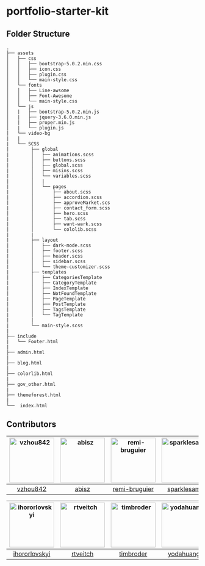 # portfolio-starter-kit




## Folder Structure

```
.
├── assets
│   ├── css
│   │   ├── bootstrap-5.0.2.min.css
│   │   ├── icon.css
│   │   ├── plugin.css
│   │   └── main-style.css
│   └── fonts
│   │   ├── Line-awsome
│   │   ├── Font-Awesome
│   │   └── main-style.css
│   └── js
│   |   ├── bootstrap-5.0.2.min.js
│   |   ├── jquery-3.6.0.min.js
│   |   ├── proper.min.js
│   |   └── plugin.js
|   └── video-bg
|   |
|   └── SCSS
|        ├── global
|        │   ├── animations.scss
|        │   ├── buttons.scss
|        │   ├── global.scss
|        │   ├── misins.scss
|        │   └── variables.scss
|        │   |
|        │   └── pages
|        │       ├── about.scss
|        │       ├── accordion.scss
|        │       ├── approveMarket.scs
|        │       ├── contact_form.scss
|        │       ├── hero.scss
|        │       ├── tab.scss
|        │       ├── want-wark.scss
|        │       └── cololib.scss
|        |
|        ├── layout
|        │   ├── dark-mode.scss
|        │   ├── footer.scss
|        │   ├── header.scss
|        │   ├── sidebar.scss
|        │   └── theme-customizer.scss
|        ├── templates
|        │   ├── CategoriesTemplate
|        │   ├── CategoryTemplate
|        │   ├── IndexTemplate
|        │   ├── NotFoundTemplate
|        │   ├── PageTemplate
|        │   ├── PostTemplate
|        │   ├── TagsTemplate
|        │   └── TagTemplate
|        |
|        └── main-style.scss
|
├── include
|   └── Footer.html
|
├── admin.html
|
├── blog.html
|
├── colorlib.html
|
├── gov_other.html
|
├── themeforest.html
|
└──  index.html

```


## Contributors
<!-- 

Thanks to these wonderful people!
<!-- Single -->
| [<img alt="vzhou842" src="https://avatars.githubusercontent.com/u/10209814?v=4&s=117" width="117">](https://github.com/vzhou842) | [<img alt="abisz" src="https://avatars.githubusercontent.com/u/7287780?v=4&s=117" width="117">](https://github.com/abisz) | [<img alt="remi-bruguier" src="https://avatars.githubusercontent.com/u/7031328?v=4&s=117" width="117">](https://github.com/remi-bruguier) | [<img alt="sparklesam" src="https://avatars.githubusercontent.com/u/10287995?v=4&s=117" width="117">](https://github.com/sparklesam) | [<img alt="vinnymac" src="https://avatars.githubusercontent.com/u/1832781?v=4&s=117" width="117">](https://github.com/vinnymac) | [<img alt="mariolopjr" src="https://avatars.githubusercontent.com/u/2067324?v=4&s=117" width="117">](https://github.com/mariolopjr) |
| :------------------------------------------------------------------------------------------------------------------------------: | :-----------------------------------------------------------------------------------------------------------------------: | :---------------------------------------------------------------------------------------------------------------------------------------: | :----------------------------------------------------------------------------------------------------------------------------------: | :-----------------------------------------------------------------------------------------------------------------------------: | :---------------------------------------------------------------------------------------------------------------------------------: |
|                                             [vzhou842](https://github.com/vzhou842)                                              |                                             [abisz](https://github.com/abisz)                                             |                                             [remi-bruguier](https://github.com/remi-bruguier)                                             |                                             [sparklesam](https://github.com/sparklesam)                                              |                                             [vinnymac](https://github.com/vinnymac)                                             |                                             [mariolopjr](https://github.com/mariolopjr)                                             |

<!-- Single -->
| [<img alt="ihororlovskyi" src="https://avatars.githubusercontent.com/u/7969737?v=4&s=117" width="117">](https://github.com/ihororlovskyi) | [<img alt="rtveitch" src="https://avatars.githubusercontent.com/u/25228001?v=4&s=117" width="117">](https://github.com/rtveitch) | [<img alt="timbroder" src="https://avatars.githubusercontent.com/u/121503?v=4&s=117" width="117">](https://github.com/timbroder) | [<img alt="yodahuang" src="https://avatars.githubusercontent.com/u/11242657?v=4&s=117" width="117">](https://github.com/yodahuang) | [<img alt="axelclark" src="https://avatars.githubusercontent.com/u/16856928?v=4&s=117" width="117">](https://github.com/axelclark) | [<img alt="tonyz0x0" src="https://avatars.githubusercontent.com/u/29159357?v=4&s=117" width="117">](https://github.com/tonyz0x0) |
| :---------------------------------------------------------------------------------------------------------------------------------------: | :------------------------------------------------------------------------------------------------------------------------------: | :------------------------------------------------------------------------------------------------------------------------------: | :--------------------------------------------------------------------------------------------------------------------------------: | :--------------------------------------------------------------------------------------------------------------------------------: | :------------------------------------------------------------------------------------------------------------------------------: |
|                                             [ihororlovskyi](https://github.com/ihororlovskyi)                                             |                                             [rtveitch](https://github.com/rtveitch)                                              |                                            [timbroder](https://github.com/timbroder)                                             |                                             [yodahuang](https://github.com/yodahuang)                                              |                                             [axelclark](https://github.com/axelclark)                                              |                                             [tonyz0x0](https://github.com/tonyz0x0)                                              | -->
